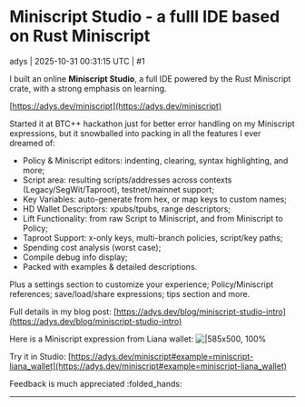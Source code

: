 # Miniscript Studio - a fulll IDE based on Rust Miniscript

adys | 2025-10-31 00:31:15 UTC | #1

I built an online **Miniscript Studio**, a full IDE powered by the Rust Miniscript crate, with a strong emphasis on learning.

[https://adys.dev/miniscript](https://adys.dev/miniscript)

Started it at BTC++ hackathon just for better error handling on my Miniscript expressions, but it snowballed into packing in all the features I ever dreamed of:

* Policy & Miniscript editors: indenting, clearing, syntax highlighting, and more;
* Script area: resulting scripts/addresses across contexts (Legacy/SegWit/Taproot), testnet/mainnet support;
* Key Variables: auto-generate from hex, or map keys to custom names;
* HD Wallet Descriptors: xpubs/tpubs, range descriptors;
* Lift Functionality: from raw Script to Miniscript, and from Miniscript to Policy;
* Taproot Support: x-only keys, multi-branch policies, script/key paths;
* Spending cost analysis (worst case);
* Compile debug info display;
* Packed with examples & detailed descriptions.

Plus a settings section to customize your experience; Policy/Miniscript references; save/load/share expressions; tips section and more.

Full details in my blog post: [https://adys.dev/blog/miniscript-studio-intro](https://adys.dev/blog/miniscript-studio-intro)

Here is a Miniscript expression from Liana wallet:
![|585x500, 100%](upload://JNMAanoN2fjSNPnSnZt4mytomk.png)

Try it in Studio:
[https://adys.dev/miniscript#example=miniscript-liana_wallet](https://adys.dev/miniscript#example=miniscript-liana_wallet)

Feedback is much appreciated :folded_hands:

-------------------------

